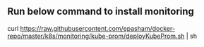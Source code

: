 ## Run below command to install monitoring
curl https://raw.githubusercontent.com/epasham/docker-repo/master/k8s/monitoring/kube-prom/deployKubeProm.sh | sh

